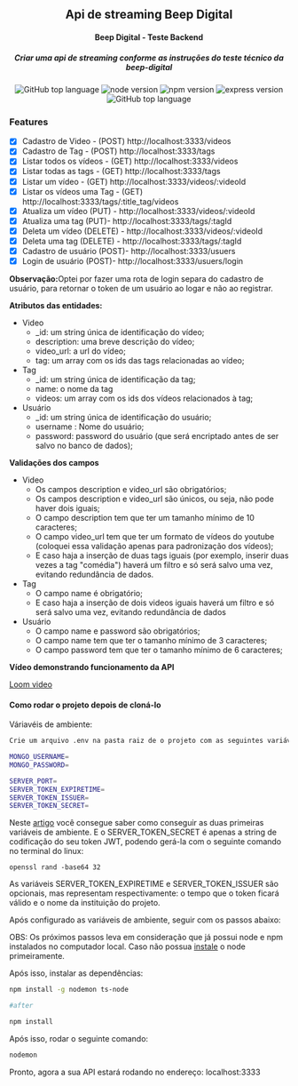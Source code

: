 <h2 align="center"> Api de streaming Beep Digital </h2>

<h4 align="center"> Beep Digital - Teste Backend</h4>

<h5 align="center">Criar uma api de streaming conforme as instruções do teste técnico da beep-digital</h5>
<p align="center">
    <img alt="GitHub top language" src="https://img.shields.io/github/languages/top/luisdallacqua/beep-digital.svg">
    <img alt="node version" src="https://img.shields.io/static/v1?label=node&message=v.16.18.1&color=green&">
    <img alt="npm version" src="https://img.shields.io/static/v1?label=npm&message=v.8.19.2&color=blue">
    <img alt="express version" src="https://img.shields.io/static/v1?label=express&message=v.4.18.2&color=black">
    <img alt="GitHub top language" src="https://img.shields.io/static/v1?label=mongoose&message=v.6.7.3&color=blue">
    
</p>

### Features

-   [x] Cadastro de Video - (POST) http://localhost:3333/videos
-   [x] Cadastro de Tag - (POST) http://localhost:3333/tags
-   [x] Listar todos os vídeos - (GET) http://localhost:3333/videos
-   [x] Listar todas as tags - (GET) http://localhost:3333/tags
-   [x] Listar um vídeo - (GET) http://localhost:3333/videos/:videoId
-   [x] Listar os vídeos uma Tag - (GET) http://localhost:3333/tags/:title_tag/videos
-   [x] Atualiza um vídeo (PUT) - http://localhost:3333/videos/:videoId
-   [x] Atualiza uma tag (PUT)- http://localhost:3333/tags/:tagId
-   [x] Deleta um vídeo (DELETE) - http://localhost:3333/videos/:videoId
-   [x] Deleta uma tag (DELETE) - http://localhost:3333/tags/:tagId
-   [x] Cadastro de usuário (POST)- http://localhost:3333/usuers
-   [x] Login de usuário (POST)- http://localhost:3333/usuers/login

<p><strong>Observação:</strong>Optei por fazer uma rota de login separa do cadastro de usuário, para retornar o token de um usuário ao logar e não ao registrar.</p>

<p><strong>Atributos das entidades:</strong></p>

-   Video
    -   \_id: um string única de identificação do vídeo;
    -   description: uma breve descrição do vídeo;
    -   video_url: a url do vídeo;
    -   tag: um array com os ids das tags relacionadas ao vídeo;
-   Tag
    -   \_id: um string única de identificação da tag;
    -   name: o nome da tag
    -   videos: um array com os ids dos vídeos relacionados à tag;
-   Usuário
    -   \_id: um string única de identificação do usuário;
    -   username : Nome do usuário;
    -   password: password do usuário (que será encriptado antes de ser salvo no banco de dados);

 <p><strong>Validações dos campos</strong></p>

-   Video
    -   Os campos description e video_url são obrigatórios;
    -   Os campos description e video_url são únicos, ou seja, não pode haver dois iguais;
    -   O campo description tem que ter um tamanho mínimo de 10 caracteres;
    -   O campo video_url tem que ter um formato de vídeos do youtube (coloquei essa validação apenas para padronização dos vídeos);
    -   E caso haja a inserção de duas tags iguais (por exemplo, inserir duas vezes a tag "comédia") haverá um filtro e só será salvo uma vez, evitando redundância de dados.
-   Tag
    -   O campo name é obrigatório;
    -   E caso haja a inserção de dois videos iguais haverá um filtro e só será salvo uma vez, evitando redundância de dados
-   Usuário
    -   O campo name e password são obrigatórios;
    -   O campo name tem que ter o tamanho mínimo de 3 caracteres;
    -   O campo password tem que ter o tamanho mínimo de 6 caracteres;

<p><strong>Vídeo demonstrando funcionamento da API</strong></p>

[Loom video](https://www.loom.com/share/65f3e456f2654ab69abb8fd0bce88f95)

#### Como rodar o projeto depois de cloná-lo

Váriavéis de ambiente:

```bash
Crie um arquivo .env na pasta raiz de o projeto com as seguintes variáveis

MONGO_USERNAME=
MONGO_PASSWORD=

SERVER_PORT=
SERVER_TOKEN_EXPIRETIME=
SERVER_TOKEN_ISSUER=
SERVER_TOKEN_SECRET=
```

Neste [artigo](https://www.mongodb.com/developer/how-to/nextjs-with-mongodb/) você consegue saber como conseguir as duas primeiras variáveis de ambiente. E o SERVER_TOKEN_SECRET é apenas a string de
codificação do seu token JWT, podendo gerá-la com o seguinte comando no terminal do linux:

```
openssl rand -base64 32
```

As variáveis SERVER_TOKEN_EXPIRETIME e SERVER_TOKEN_ISSUER são opcionais, mas representam respectivamente: o tempo que o token ficará válido e o nome da instituição do projeto.

Após configurado as variáveis de ambiente, seguir com os passos abaixo:

OBS: Os próximos passos leva em consideração que já possui node e npm instalados no computador local. Caso não possua [instale](https://nodejs.org/en/download/) o node primeiramente.

Após isso, instalar as dependências:

```bash
npm install -g nodemon ts-node

#after

npm install
```

Após isso, rodar o seguinte comando:

```bash
nodemon
```

Pronto, agora a sua API estará rodando no endereço: localhost:3333
